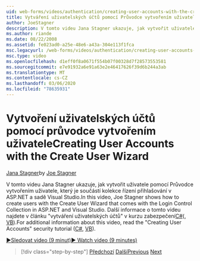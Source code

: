 ```yaml
---
uid: web-forms/videos/authentication/creating-user-accounts-with-the-create-user-wizard
title: Vytváření uživatelských účtů pomocí Průvodce vytvořením uživatele | Microsoft Docs
author: JoeStagner
description: V tomto videu Jana Stagner ukazuje, jak vytvořit uživatele pomocí Průvodce vytvořením uživatele, který je součástí kolekce řízení přihlašování v ASP.NET a sadě Visual Studio. F...
ms.author: riande
ms.date: 08/22/2008
ms.assetid: fe023ad0-a25e-48e6-a43a-304e113f1fca
msc.legacyurl: /web-forms/videos/authentication/creating-user-accounts-with-the-create-user-wizard
msc.type: video
ms.openlocfilehash: d1eff0f8a0671f554b07f00328d7f28573553581
ms.sourcegitcommit: e7e91932a6e91a63e2e46417626f39d6b244a3ab
ms.translationtype: MT
ms.contentlocale: cs-CZ
ms.lasthandoff: 03/06/2020
ms.locfileid: "78635931"
---
```

# <a name="creating-user-accounts-with-the-create-user-wizard"></a><span data-ttu-id="a72a0-104">Vytvoření uživatelských účtů pomocí průvodce vytvořením uživatele</span><span class="sxs-lookup"><span data-stu-id="a72a0-104">Creating User Accounts with the Create User Wizard</span></span>

<span data-ttu-id="a72a0-105">[Jana Stagner](https://github.com/JoeStagner)</span><span class="sxs-lookup"><span data-stu-id="a72a0-105">by [Joe Stagner](https://github.com/JoeStagner)</span></span>

<span data-ttu-id="a72a0-106">V tomto videu Jana Stagner ukazuje, jak vytvořit uživatele pomocí Průvodce vytvořením uživatele, který je součástí kolekce řízení přihlašování v ASP.NET a sadě Visual Studio.</span><span class="sxs-lookup"><span data-stu-id="a72a0-106">In this video, Joe Stagner shows how to create users with the Create User Wizard that comes with the Login Control Collection in ASP.NET and Visual Studio.</span></span> <span data-ttu-id="a72a0-107">Další informace o tomto videu najdete v článku "vytváření uživatelských účtů" v kurzu zabezpečení[C#](../../overview/older-versions-security/membership/creating-user-accounts-cs.md)(, [VB](../../overview/older-versions-security/membership/creating-user-accounts-vb.md)).</span><span class="sxs-lookup"><span data-stu-id="a72a0-107">For additional information about this video, read the "Creating User Accounts" security tutorial ([C#](../../overview/older-versions-security/membership/creating-user-accounts-cs.md), [VB](../../overview/older-versions-security/membership/creating-user-accounts-vb.md)).</span></span>

[<span data-ttu-id="a72a0-108">&#9654;Sledovat video (9 minut)</span><span class="sxs-lookup"><span data-stu-id="a72a0-108">&#9654; Watch video (9 minutes)</span></span>](https://channel9.msdn.com/Blogs/ASP-NET-Site-Videos/creating-user-accounts-with-the-create-user-wizard)

> [!div class="step-by-step"]
> <span data-ttu-id="a72a0-109">[Předchozí](changing-membership-settings-in-the-default-membership-schema.md)
> [Další](creating-user-accounts-programmatically.md)</span><span class="sxs-lookup"><span data-stu-id="a72a0-109">[Previous](changing-membership-settings-in-the-default-membership-schema.md)
[Next](creating-user-accounts-programmatically.md)</span></span>
